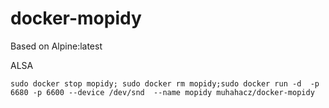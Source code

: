 # docker-mopidy

Based on Alpine:latest

ALSA

 `sudo docker stop mopidy; sudo docker rm mopidy;sudo docker run -d  -p 6680 -p 6600 --device /dev/snd  --name mopidy muhahacz/docker-mopidy`

